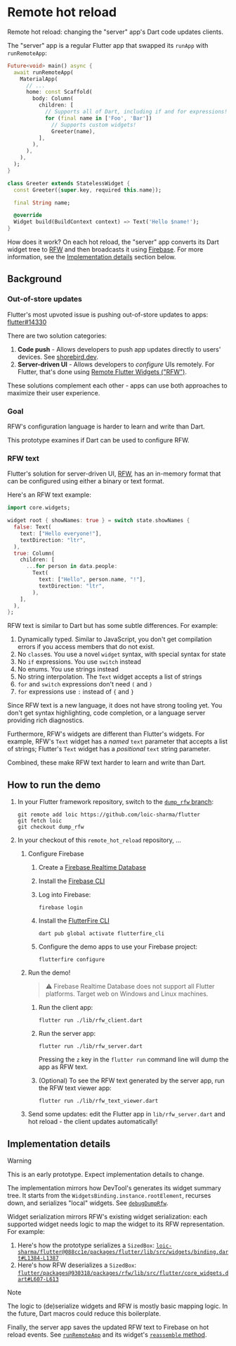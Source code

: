 # Remote hot reload

Remote hot reload: changing the "server" app's Dart code updates clients.

The "server" app is a regular Flutter app that swapped its `runApp`
with `runRemoteApp`:

```dart
Future<void> main() async {
  await runRemoteApp(
    MaterialApp(
      // ...
      home: const Scaffold(
        body: Column(
          children: [
            // Supports all of Dart, including if and for expressions!
            for (final name in ['Foo', 'Bar'])
              // Supports custom widgets!
              Greeter(name),
          ],
        ),
      ),
    ),
  );
}

class Greeter extends StatelessWidget {
  const Greeter({super.key, required this.name});

  final String name;

  @override
  Widget build(BuildContext context) => Text('Hello $name!');
}
```

How does it work? On each hot reload, the "server" app converts its Dart widget
tree to [RFW](https://pub.dev/packages/rfw) and then broadcasts it using
[Firebase](https://firebase.google.com/docs/database#realtime-database).
For more information, see the [Implementation details](#implementation-details)
section below.

## Background

### Out-of-store updates

Flutter's most upvoted issue is pushing out-of-store updates to apps:
[flutter#14330](https://github.com/flutter/flutter/issues/14330)

There are two solution categories:

1. **Code push** - Allows developers to push app updates directly to users' devices.
   See [shorebird.dev](https://shorebird.dev/).
2. **Server-driven UI** - Allows developers to _configure_ UIs remotely.
   For Flutter, that's done using
   [Remote Flutter Widgets ("RFW")](https://pub.dev/packages/rfw).

These solutions complement each other - apps can use both approaches to maximize
their user experience.

### Goal

RFW's configuration language is harder to learn and write than Dart.

This prototype examines if Dart can be used to configure RFW.

### RFW text

Flutter's solution for server-driven UI,
[RFW](https://pub.dev/packages/rfw), has an in-memory format that
can be configured using either a binary or text format.

Here's an RFW text example:

```dart
import core.widgets;

widget root { showNames: true } = switch state.showNames {
  false: Text(
    text: ["Hello everyone!"],
    textDirection: "ltr",
  ),
  true: Column(
    children: [
      ...for person in data.people:
        Text(
          text: ["Hello", person.name, "!"],
          textDirection: "ltr",
        ),
    ],
  ),
};
```

RFW text is similar to Dart but has some subtle differences. For example:

1. Dynamically typed. Similar to JavaScript, you don't get compilation errors if
   you access members that do not exist.
2. No `class`es. You use a novel `widget` syntax, with special syntax for state
3. No `if` expressions. You use `switch` instead
7. No enums. You use strings instead
4. No string interpolation. The `Text` widget accepts a list of strings
5. `for` and `switch` expressions don't need `(` and `)`
6. `for` expressions use `:` instead of `{` and `}`

Since RFW text is a new language, it does not have strong tooling yet. You don't
get syntax highlighting, code completion, or a language server providing rich
diagnostics.

Furthermore, RFW's widgets are different than Flutter's widgets. For example,
RFW's `Text` widget has a _named_ `text` parameter that accepts a list of strings;
Flutter's `Text` widget has a _positional_ `text` string parameter.

Combined, these make RFW text harder to learn and write than Dart.

## How to run the demo

1. In your Flutter framework repository, switch to the
[`dump_rfw` branch](https://github.com/loic-sharma/flutter/tree/dump_rfw):

   ```
   git remote add loic https://github.com/loic-sharma/flutter
   git fetch loic
   git checkout dump_rfw
   ```

2. In your checkout of this `remote_hot_reload` repository, ...
    1. Configure Firebase
        1. Create a [Firebase Realtime Database](https://firebase.google.com/docs/database)
        2. Install the [Firebase CLI](https://firebase.google.com/docs/cli#setup_update_cli)
        3. Log into Firebase:

           ```
           firebase login
           ```

        4. Install the [FlutterFire CLI](https://firebase.google.com/docs/flutter/setup?platform=web)

           ```
           dart pub global activate flutterfire_cli
           ```

        5. Configure the demo apps to use your Firebase project:

           ```
           flutterfire configure
           ```

    2. Run the demo!

       > ⚠️ Firebase Realtime Database does not support all Flutter platforms.
       > Target web on Windows and Linux machines.

        1. Run the client app:

           ```
           flutter run ./lib/rfw_client.dart
           ```

        2. Run the server app:

           ```
           flutter run ./lib/rfw_server.dart
           ```

            Pressing the `z` key in the `flutter run` command line will dump
            the app as RFW text.

        3. (Optional) To see the RFW text generated by the server app,
           run the RFW text viewer app:

           ```
           flutter run ./lib/rfw_text_viewer.dart
           ```

    3. Send some updates: edit the Flutter app in `lib/rfw_server.dart` and
       hot reload - the client updates automatically!

## Implementation details

> [!WARNING]
> This is an early prototype. Expect implementation details to change.

The implementation mirrors how DevTool's generates its widget summary
tree. It starts from the `WidgetsBinding.instance.rootElement`, recurses down,
and serializes "local" widgets. See
[`debugDumpRfw`](https://github.com/loic-sharma/flutter/blob/088cc1e582c8de8b840e5eaedf07ee2430dd36cb/packages/flutter/lib/src/widgets/binding.dart#L1242).

Widget serialization mirrors RFW's existing widget serialization: each supported
widget needs logic to map the widget to its RFW representation. For example:

1. Here's how the prototype serializes a `SizedBox`: [`loic-sharma/flutter@088cc1e/packages/flutter/lib/src/widgets/binding.dart#L1384-L1387`](https://github.com/loic-sharma/flutter/blob/088cc1e582c8de8b840e5eaedf07ee2430dd36cb/packages/flutter/lib/src/widgets/binding.dart#L1384-L1387)
2. Here's how RFW deserializes a `SizedBox`: [`flutter/packages@930318/packages/rfw/lib/src/flutter/core_widgets.dart#L607-L613`](https://github.com/flutter/packages/blob/930318a82735042d5dd0d9028a2e66826aaa4589/packages/rfw/lib/src/flutter/core_widgets.dart#L607-L613)

> [!NOTE]
> The logic to (de)serialize widgets and RFW is mostly basic mapping logic.
> In the future, Dart macros could reduce this boilerplate.

Finally, the server app saves the updated RFW text to Firebase on hot reload
events. See [`runRemoteApp`](https://github.com/loic-sharma/remote_hot_reload/blob/4c00cb530b4c9bc2f09990b352aa7f808c7b69f6/lib/src/server.dart#L4-L17) and its widget's
[`reassemble` method](https://github.com/loic-sharma/remote_hot_reload/blob/4c00cb530b4c9bc2f09990b352aa7f808c7b69f6/lib/src/server.dart#L33-L40).